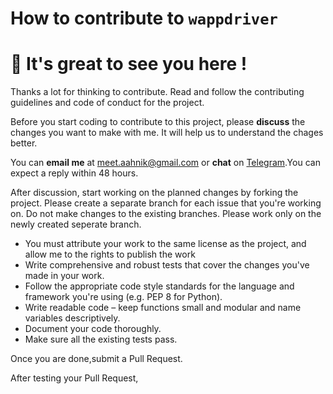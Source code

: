 # How to contribute to `wappdriver`

# 👋 It's great to see you here !

Thanks a lot for thinking to contribute.
Read and follow the contributing guidelines and code of conduct for the project.

Before you start coding to contribute to this project, please **discuss** the changes you want to make with me.
It will help us to understand the chages better.

You can **email me** at [meet.aahnik@gmail.com](mailto:meet.aahnik@gmail.com) or
**chat** on [Telegram](https://t.me/AahnikDaw).You can expect a reply within 48 hours.

After discussion, start working on the planned changes by forking the project. 
Please create a separate branch for each issue that you're working on. Do not make changes to the existing branches.
Please work only on the newly created seperate branch.

- You must attribute your work to the same license as the project, and allow me to the rights to publish the work 
- Write comprehensive and robust tests that cover the changes you've made in your work.
- Follow the appropriate code style standards for the language and framework you're using (e.g. PEP 8 for Python).
- Write readable code – keep functions small and modular and name variables descriptively.
- Document your code thoroughly.
- Make sure all the existing tests pass.

Once you are done,submit a Pull Request. 

After testing your Pull Request, 

